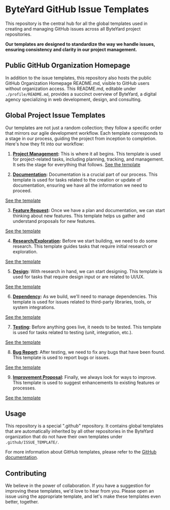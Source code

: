 # ByteYard GitHub Issue Templates

This repository is the central hub for all the global
templates used in creating and managing GitHub issues
across all ByteYard project repositories. 

**Our templates are designed to standardize the way we
handle issues, ensuring consistency and clarity in our
project management.**

## Public GitHub Organization Homepage

In addition to the issue templates, this repository also
hosts the public GitHub Organization Homepage README.md,
visible to GitHub users without organization access. This
README.md, editable under `./profile/README.md`, provides
a succinct overview of ByteYard, a digital agency
specializing in web development, design, and consulting.

## Global Project Issue Templates

Our templates are not just a random collection; they
follow a specific order that mirrors our agile development
workflow. Each template corresponds to a stage in our
process, guiding the project from inception to completion.
Here's how they fit into our workflow:

1. **[Project Management](.github/ISSUE_TEMPLATE/01%20Project%20Management.yml):**
This is where it all begins. This template is used for
project-related tasks, including planning, tracking, and
management. It sets the stage for everything that follows.
[See the template](.github/ISSUE_TEMPLATE/01%20Project%20Management.yml#L1-L7)

2. **[Documentation](.github/ISSUE_TEMPLATE/09%20Documentation.yml):**
Documentation is a crucial part of our process. This
template is used for tasks related to the creation or
update of documentation, ensuring we have all the
information we need to proceed.

[See the template](.github/ISSUE_TEMPLATE/09%20Documentation.yml#L1-L8)

3. **[Feature Request](.github/ISSUE_TEMPLATE/03%20Feature%20Request.yml):**
Once we have a plan and documentation, we can start
thinking about new features. This template helps us gather
and understand proposals for new features.

[See the template](.github/ISSUE_TEMPLATE/03%20Feature%20Request.yml#L1-L8)

4. **[Research/Exploration](.github/ISSUE_TEMPLATE/05%20Research-Exploration.yml):**
Before we start building, we need to do some research.
This template guides tasks that require initial research
or exploration.

[See the template](.github/ISSUE_TEMPLATE/05%20Research-Exploration.yml#L1-L20)

5. **[Design](.github/ISSUE_TEMPLATE/08%20Design.yml):**
With research in hand, we can start designing. This
template is used for tasks that require design input or
are related to UI/UX.

[See the template](.github/ISSUE_TEMPLATE/08%20Design.yml#L1-L8)

6. **[Dependency](.github/ISSUE_TEMPLATE/07%20Dependency.yml):**
As we build, we'll need to manage dependencies. This
template is used for issues related to third-party
libraries, tools, or system integrations.

[See the template](.github/ISSUE_TEMPLATE/07%20Dependency.yml#L1-L8)

7. **[Testing](.github/ISSUE_TEMPLATE/06%20Testing.yml):**
Before anything goes live, it needs to be tested. This
template is used for tasks related to testing (unit,
integration, etc.).

[See the template](.github/ISSUE_TEMPLATE/06%20Testing.yml#L1-L20)

8. **[Bug Report](.github/ISSUE_TEMPLATE/02%20Bug%20Report.yml):**
After testing, we need to fix any bugs that have been
found. This template is used to report bugs or issues.

[See the template](.github/ISSUE_TEMPLATE/02%20Bug%20Report.yml#L1-L6)

9. **[Improvement Proposal](.github/ISSUE_TEMPLATE/04%20Improvement%20Proposal.yml):**
Finally, we always look for ways to improve. This template
is used to suggest enhancements to existing features or
processes.

[See the template](.github/ISSUE_TEMPLATE/04%20Improvement%20Proposal.yml#L1-L20)

## Usage

This repository is a special ".github" repository. It
contains global templates that are automatically inherited
by all other repositories in the ByteYard organization
that do not have their own templates under
`.github/ISSUE_TEMPLATE/`.

For more information about GitHub templates, please refer
to the [GitHub documentation](https://docs.github.com/en/communities/using-templates-to-encourage-useful-issues-and-pull-requests/about-issue-and-pull-request-templates).

## Contributing

We believe in the power of collaboration. If you have a
suggestion for improving these templates, we'd love to
hear from you. Please open an issue using the appropriate
template, and let's make these templates even better,
together.
